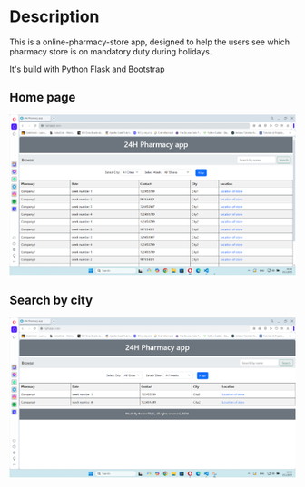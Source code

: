 # Description


This is a online-pharmacy-store app, designed to help the users see which pharmacy store is on mandatory duty during holidays. 

It's build with Python Flask and Bootstrap

## Home page

![Alt text](https://raw.githubusercontent.com/OrdancheNedev/24H_Pharmacy-Flask/master/image1.png)

## Search by city

![Alt text](https://raw.githubusercontent.com/OrdancheNedev/24H_Pharmacy-Flask/master/image2.png)

